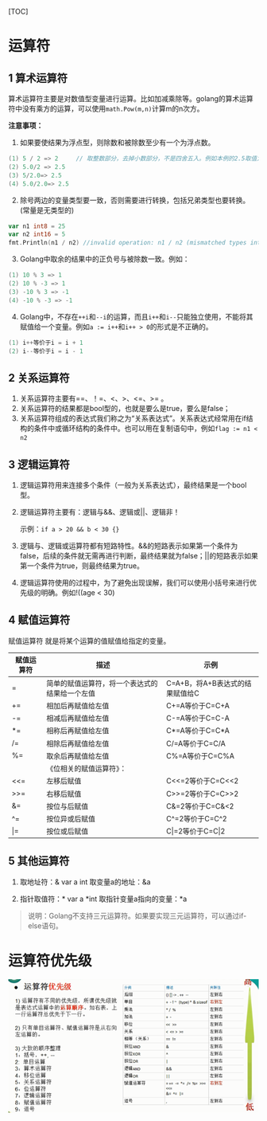 [TOC]

# 运算符

## 1 **算术运算符**

算术运算符主要是对数值型变量进行运算。比如加减乘除等。golang的算术运算符中没有乘方的运算，可以使用`math.Pow(m,n)`计算m的n次方。

**注意事项：**

1. 如果要使结果为浮点型，则除数和被除数至少有一个为浮点数。

```GO
(1) 5 / 2 => 2     // 取整数部分，去掉小数部分，不是四舍五入。例如本例的2.5取值为2
(2) 5.0/2 => 2.5
(3) 5/2.0=> 2.5
(4) 5.0/2.0=> 2.5
```

2. 除号两边的变量类型要一致，否则需要进行转换，包括兄弟类型也要转换。(常量是无类型的)

```go
var n1 int8 = 25
var n2 int16 = 5
fmt.Println(n1 / n2) //invalid operation: n1 / n2 (mismatched types int8 and int16)
```

3. Golang中取余的结果中的正负号与被除数一致。例如：

```go
(1) 10 % 3 => 1
(2) 10 % -3 => 1
(3) -10 % 3 => -1
(4) -10 % -3 => -1
```

4. Golang中，不存在`++i`和`--i`的运算，而且`i++`和`i--`只能独立使用，不能将其赋值给一个变量。例如`a := i++`和`i++ > 0`的形式是不正确的。

```go
(1) i++等价于i = i + 1
(2) i--等价于i = i - 1
```

## 2 关系运算符

1. 关系运算符主要有==、！=、<、>、<=、>= 。
2. 关系运算符的结果都是bool型的，也就是要么是true，要么是false；
3. 关系运算符组成的表达式我们称之为“关系表达式”。关系表达式经常用在if结构的条件中或循环结构的条件中。也可以用在复制语句中，例如`flag := n1 < n2`

## 3 **逻辑运算符**

1. 逻辑运算符用来连接多个条件（一般为关系表达式），最终结果是一个bool型。

2. 逻辑运算符主要有：逻辑与&&、逻辑或||、逻辑非！

   示例：`if a > 20 && b < 30 {}`

3. 逻辑与、逻辑或运算符都有短路特性。&&的短路表示如果第一个条件为false，后续的条件就无需再进行判断，最终结果就为false；||的短路表示如果第一个条件为true，则最终结果为true。

4. 逻辑运算符使用的过程中，为了避免出现误解，我们可以使用小括号来进行优先级的明确。例如!((age < 30)

## 4 **赋值运算符**

赋值运算符	就是将某个运算的值赋值给指定的变量。

| 赋值运算符 | 描述                                           | 示例                            |
| ---------- | ---------------------------------------------- | ------------------------------- |
| =          | 简单的赋值运算符，将一个表达式的结果给一个左值 | C=A+B，将A+B表达式的结果赋值给C |
| +=         | 相加后再赋值给左值                             | C+=A等价于C=C+A                 |
| -=         | 相减后再赋值给左值                             | C-=A等价于C=C-A                 |
| *=         | 相称后再赋值给左值                             | C*=A等价于C=C*A                 |
| /=         | 相除后再赋值给左值                             | C/=A等价于C=C/A                 |
| %=         | 取余后再赋值给左值                             | C%=A等价于C=C%A                 |
|            | 《位相关的赋值运算符》：                       |                                 |
| <<=        | 左移后赋值                                     | C<<=2等价于C=C<<2               |
| >>=        | 右移后赋值                                     | C>>=2等价于C=C>>2               |
| &=         | 按位与后赋值                                   | C&=2等价于C=C&<2                |
| ^=         | 按位异或后赋值                                 | C^=2等价于C=C^2                 |
| \|=        | 按位或后赋值                                   | C\|=2等价于C=C\|2               |

## 5 其他运算符

1. 取地址符：&    var a int    取变量a的地址：&a

2. 指针取值符：*    var a *int   取指针变量a指向的变量：*a

> 说明：Golang不支持三元运算符。如果要实现三元运算符，可以通过if-else语句。

#  

# 运算符优先级

![1567498036749](04_运算符.assets/1567498036749.png)